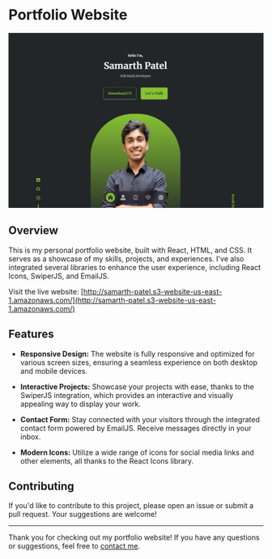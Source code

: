 # Portfolio Website

![Portfolio Website Preview](https://github.com/patelsamarth250/Portfolio/blob/main/static/media/portfolio2.7087fd3f4aca56f0f9c3.jpg)

## Overview

This is my personal portfolio website, built with React, HTML, and CSS. It serves as a showcase of my skills, projects, and experiences. I've also integrated several libraries to enhance the user experience, including React Icons, SwiperJS, and EmailJS.

Visit the live website: [http://samarth-patel.s3-website-us-east-1.amazonaws.com/](http://samarth-patel.s3-website-us-east-1.amazonaws.com/)

## Features

- **Responsive Design:** The website is fully responsive and optimized for various screen sizes, ensuring a seamless experience on both desktop and mobile devices.

- **Interactive Projects:** Showcase your projects with ease, thanks to the SwiperJS integration, which provides an interactive and visually appealing way to display your work.

- **Contact Form:** Stay connected with your visitors through the integrated contact form powered by EmailJS. Receive messages directly in your inbox.

- **Modern Icons:** Utilize a wide range of icons for social media links and other elements, all thanks to the React Icons library.


## Contributing

If you'd like to contribute to this project, please open an issue or submit a pull request. Your suggestions are welcome!

---

Thank you for checking out my portfolio website! If you have any questions or suggestions, feel free to [contact me](mailto:samarth.patel.work@outlook.com).
